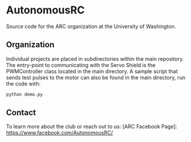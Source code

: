 # AutonomousRC
Source code for the ARC organization at the University of Washington. 

## Organization
Individual projects are placed in subdirectories within the main repository.
The entry-point to communicating with the Servo Shield is the PWMController
class located in the main directory. A sample script that sends test pulses
to the motor can also be found in the main directory, run the code with:
```bash
python demo.py
```

## Contact
To learn more about the club or reach out to us:
[ARC Facebook Page]: https://www.facebook.com/AutonomousRC/
